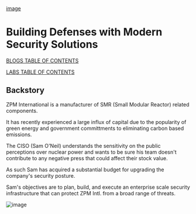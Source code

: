 [image](https://github.com/bobsyourmom/zpminternational/blob/main/AiCS%20Title%20Page.png)


# Building Defenses with Modern Security Solutions

[BLOGS TABLE OF CONTENTS](https://github.com/bobsyourmom/zpminternational/blob/main/TOC.md)

[LABS TABLE OF CONTENTS](https://github.com/bobsyourmom/zpminternational/blob/main/LABS/TOC.md)

## Backstory

ZPM International is a manufacturer of SMR (Small Modular Reactor) related components.

It has recently experienced a large influx of capital due to the popularity of green energy and government committments to eliminating carbon based emissions.

The CISO (Sam O'Neil) understands the sensitivity on the public perceptions over nuclear power and wants to be sure his team doesn't contribute to any negative press that could affect their stock value.

As such Sam has acquired a substantial budget for upgrading the company's security posture.

Sam's objectives are to plan, build, and execute an enterprise scale security infrastructure that can protect ZPM Intl. from a broad range of threats.


![image](https://github.com/bobsyourmom/zpminternational/assets/30844252/8e3a1328-569a-4bf6-90b4-5525a8ce3454)

